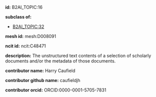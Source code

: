 **id:** B2AI_TOPIC:16

**subclass of:**

- [B2AI_TOPIC:32](../DataTopic.markdown)

**mesh id:** mesh:D008091

**ncit id:** ncit:C48471

**description:** The unstructured text contents of a selection of scholarly documents and/or the metadata of those documents.

**contributor name:** Harry Caufield

**contributor github name:** caufieldjh

**contributor orcid:** ORCID:0000-0001-5705-7831

